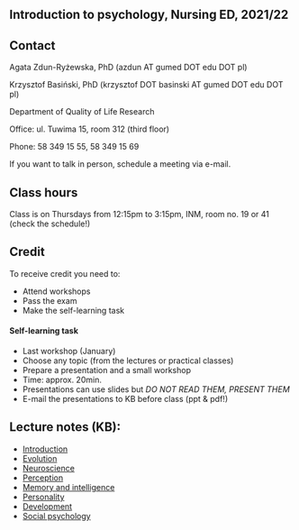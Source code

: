 ## Introduction to psychology, Nursing ED, 2021/22

## Contact

Agata Zdun-Ryżewska, PhD (azdun AT gumed DOT edu DOT pl)

Krzysztof Basiński, PhD (krzysztof DOT basinski AT gumed DOT edu DOT pl)

Department of Quality of Life Research

Office: ul. Tuwima 15, room 312 (third floor)

Phone: 58 349 15 55, 58 349 15 69

If you want to talk in person, schedule a meeting via e-mail.

## Class hours

Class is on Thursdays from 12:15pm to 3:15pm, INM, room no. 19 or 41 (check the schedule!)


## Credit

To receive credit you need to:

- Attend workshops
- Pass the exam 
- Make the self-learning task

#### Self-learning task

- Last workshop (January)
- Choose any topic (from the lectures or practical classes)
- Prepare a presentation and a small workshop
- Time: approx. 20min.
- Presentations can use slides but *DO NOT READ THEM, PRESENT THEM*
- E-mail the presentations to KB before class (ppt & pdf!)

## Lecture notes (KB):

- [Introduction](01_introduction.html#/title-slide)
- [Evolution](pdf/02_evo.pdf)
- [Neuroscience](pdf/03_neuro.pdf)
- [Perception](pdf/04_perception.pdf)
- [Memory and intelligence](pdf/06_mem_iq.pdf)
- [Personality](pdf/07_personality.pdf)
- [Development](pdf/08_development.pdf)
- [Social psychology](pdf/09_social.pdf)

<!-- 
## Lecture notes (AZR):

- [Addiction](azr_handouts/addiction.pdf)
- [Anxiety disorders](azr_handouts/anxiety.pdf)
- [Depression](azr_handouts/depression.pdf)
- [Psychosomatic](azr_handouts/psychosomatic.pdf)
- [Stress](azr_handouts/stress.pdf) 
-->
